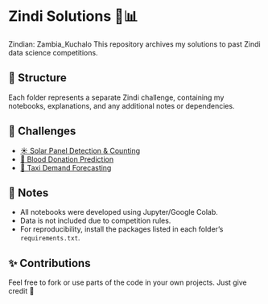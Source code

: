 # Zindi Solutions 🧠📊

Zindian: Zambia_Kuchalo
This repository archives my solutions to past Zindi data science competitions.

## 📁 Structure
Each folder represents a separate Zindi challenge, containing my notebooks, explanations, and any additional notes or dependencies.

## 🧪 Challenges
- [☀️ Solar Panel Detection & Counting](./Solar_Panel_Detection_Counting)
- [💉 Blood Donation Prediction](./Blood_Donation_Prediction)
- [🚖 Taxi Demand Forecasting](./Taxi_Demand_Forecasting)

## 📌 Notes
- All notebooks were developed using Jupyter/Google Colab.
- Data is not included due to competition rules.
- For reproducibility, install the packages listed in each folder’s `requirements.txt`.

## ✨ Contributions
Feel free to fork or use parts of the code in your own projects. Just give credit 🙏
